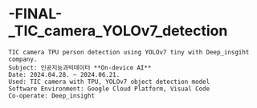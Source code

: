# -FINAL-_TIC_camera_YOLOv7_detection <on-device AI>
    TIC camera TPU person detection using YOLOv7 tiny with Deep_insgiht company.
    Subject: 인공지능과빅데이터 **On-device AI**
    Date: 2024.04.28. ~ 2024.06.21.
    Used: TIC camera with TPU, YOLOv7 object detection model
    Software Environment: Google Cloud Platform, Visual Code
    Co-operate: Deep_insight
